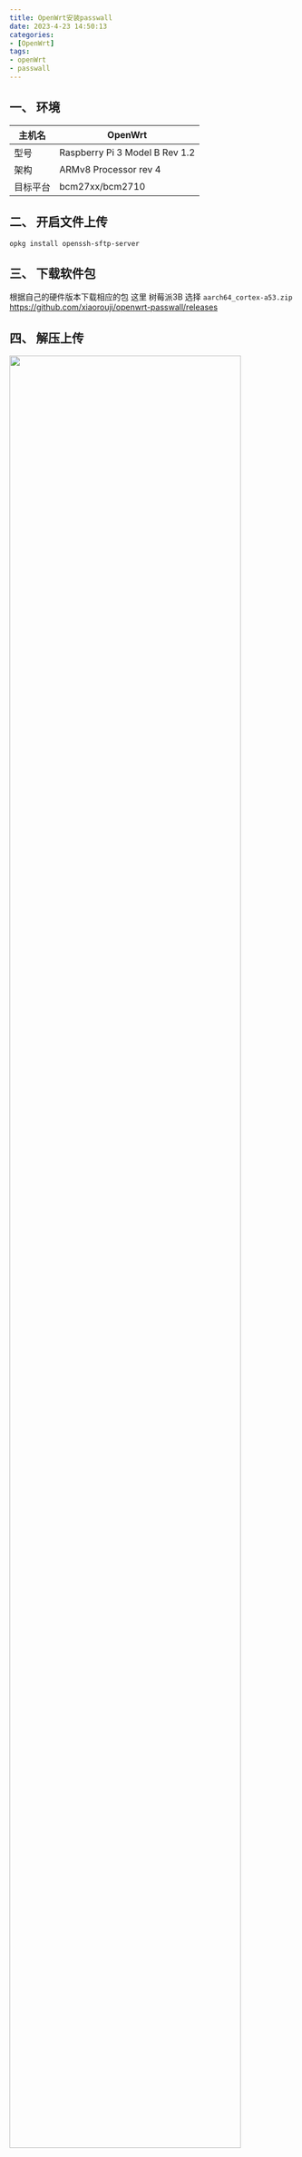 ```yaml
---
title: OpenWrt安装passwall
date: 2023-4-23 14:50:13
categories: 
- [OpenWrt]
tags: 
- openWrt
- passwall
---
```


## 一、 环境
|主机名	|OpenWrt|
|---|---|
|型号	|Raspberry Pi 3 Model B Rev 1.2|
|架构	|ARMv8 Processor rev 4|
|目标平台	|bcm27xx/bcm2710|

## 二、 开启文件上传
``` opkg install openssh-sftp-server ```

## 三、 下载软件包
根据自己的硬件版本下载相应的包
这里 树莓派3B 选择 ```aarch64_cortex-a53.zip```
https://github.com/xiaorouji/openwrt-passwall/releases

## 四、 解压上传

<img src="/images/040.openwrt_install_passwall.md.01.png" width=90% height=90% />

## 五、 安装

### 5.1 安装依赖
``` opkg install *.ipk```
<img src="/images/040.openwrt_install_passwall.md.02.png" width=90% height=90% />

### 5.2 安装passwall-luci
``` opkg install luci-app-passwall_4.66-4_all.ipk```
``` opkg install luci-i18n-passwall-zh-cn_4.66-4_all.ipk```

## 六、 重启OpenWrt
<img src="/images/040.openwrt_install_passwall.md.03.png" width=90% height=90% />
<img src="/images/040.openwrt_install_passwall.md.04.png" width=90% height=90% />